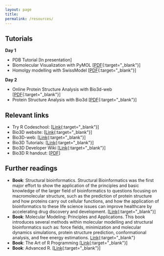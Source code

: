 ```yaml
---
layout: page
title: 
permalink: /resources/
---
```


## Tutorials

**Day 1**

* PDB Tutorial [In presentation]
* Biomolecular Visualization with PyMOL [[PDF](https://www.dropbox.com/s/m8sddz7ifzbu8nt/pymol.pdf?dl=1){:target="_blank"}]
* Homolgy modelling with SwissModel [[PDF](https://www.dropbox.com/s/7lwy0cf6v4rr45f/swissmodel.pdf?dl=1){:target="_blank"}]


**Day 2**

* Online Protein Structure Analysis with Bio3d-web [[PDF](https://www.dropbox.com/s/kjdgft3gey7q7jw/bio3d-web.pdf?dl=1){:target="_blank"}]
* Protein Structure Analysis with Bio3d [[PDF](https://www.dropbox.com/s/kpdno1xf4zsnhn7/bio3d.pdf?dl=1){:target="_blank"}]


## Relevant links

* Try R Codeschool: [[Link](http://tryr.codeschool.com/){:target="_blank"}]
* Bio3D website: [[Link](http://thegrantlab.org/bio3d/){:target="_blank"}]
* Bio3D-web: [[Link](http://thegrantlab.org/bio3d-web/){:target="_blank"}]
* Bio3D Tutorials: [[Link](http://thegrantlab.org/bio3d/tutorials){:target="_blank"}]
* Bio3D Developer Wiki [[Link](https://bitbucket.org/Grantlab/bio3d){:target="_blank"}]
* Bio3D R handout: [[PDF](https://www.dropbox.com/s/rg25icq2ze8kxlw/Bio3D_tutoral1.pdf?dl=1)]

  
## Further readings

* **Book**: Structural bioinformatics. Structural Bioinformatics was the first major effort to show the application of the principles and basic knowledge of the larger field of bioinformatics to questions focusing on macromolecular structure, such as the prediction of protein structure and how proteins carry out cellular functions, and how the application of bioinformatics to these life science issues can improve healthcare by accelerating drug discovery and development. [[Link](http://eu.wiley.com/WileyCDA/WileyTitle/productCd-0470181052.html){:target="_blank"}]
* **Book**: Molecular Modeling: Principles and Applications. This book introduces several methods within molecular modelling and structural bioinformatics such as: force fields, minimization and molecular dynamics simulations, protein structure prediction, conformational analysis, and free energy estimations. [Link](http://www.akademika.no/molecular-modelling/andrew-r-leach/leach-andrew-r/9780582382107){:target="_blank"}
* **Book**: The Art of R Programming [[Link](https://www.nostarch.com/artofr.htm){:target="_blank"}]
* **Book**: Advanced R. [[Link](http://adv-r.had.co.nz/){:target="_blank"}]




